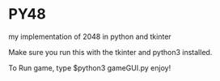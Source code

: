 # PY48
my implementation of 2048 in python and tkinter

Make sure you run this with the tkinter and python3 installed.

To Run game, type
$python3 gameGUI.py
enjoy!
